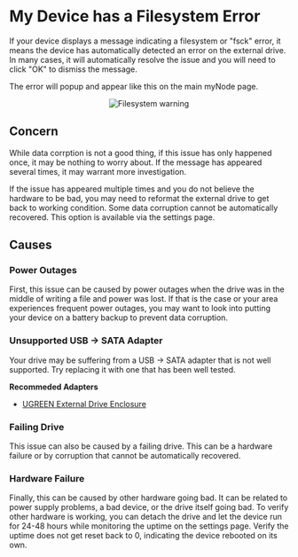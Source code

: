 # My Device has a Filesystem Error

If your device displays a message indicating a filesystem or "fsck" error, it means the device has automatically detected an error on the external drive. In many cases, it will automatically resolve the issue and you will need to click "OK" to dismiss the message.

The error will popup and appear like this on the main myNode page.

<center>
  <figure>
    <img src="/images/troubleshooting/fsck.png" alt="Filesystem warning">
  </figure>
</center>

## Concern

While data corrption is not a good thing, if this issue has only happened once, it may be nothing to worry about. If the message has appeared several times, it may warrant more investigation.

If the issue has appeared multiple times and you do not believe the hardware to be bad, you may need to reformat the external drive to get back to working condition. Some data corruption cannot be automatically recovered. This option is available via the settings page.

## Causes

### Power Outages

First, this issue can be caused by power outages when the drive was in the middle of writing a file and power was lost. If that is the case or your area experiences frequent power outages, you may want to look into putting your device on a battery backup to prevent data corruption.

### Unsupported USB -> SATA Adapter

Your drive may be suffering from a USB -> SATA adapter that is not well supported. Try replacing it with one that has been well tested.

**Recommeded Adapters**

+ [UGREEN External Drive Enclosure](https://amzn.to/3b2gowf)

### Failing Drive

This issue can also be caused by a failing drive. This can be a hardware failure or by corruption that cannot be automatically recovered.

### Hardware Failure

Finally, this can be caused by other hardware going bad. It can be related to power supply problems, a bad device, or the drive itself going bad. To verify other hardware is working, you can detach the drive and let the device run for 24-48 hours while monitoring the uptime on the settings page. Verify the uptime does not get reset back to 0, indicating the device rebooted on its own.